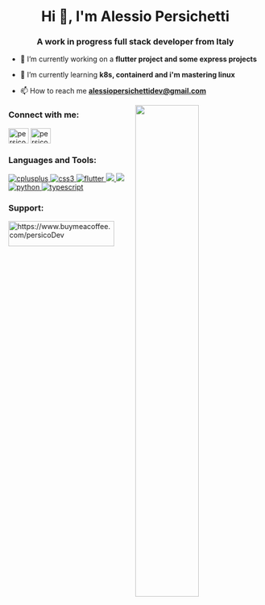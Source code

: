 <h1 align="center">Hi 👋, I'm Alessio Persichetti</h1>
<h3 align="center">A work in progress full stack developer from Italy</h3>

- 🔭 I’m currently working on a **flutter project and some express projects**

- 🌱 I’m currently learning **k8s, containerd and i'm mastering linux**

- 📫 How to reach me **alessiopersichettidev@gmail.com**
<img top="-3%" align="right" width="50%" src="https://github-readme-stats.vercel.app/api?username=persicoDev&count_private=true&include_all_commits=true&show_icons=true&theme=material-palenight">
<h3 align="left">Connect with me:</h3>
<p align="left">
    <a href="https://instagram.com/persico.ts" target="blank"><img align="center"
            src="https://cdn.jsdelivr.net/npm/simple-icons@3.0.1/icons/instagram.svg" alt="persico.ts" height="30"
            width="40" /></a>
    <a href="https://discord.gg/persicoDev#9796" target="blank"><img align="center"
            src="https://cdn.jsdelivr.net/npm/simple-icons@3.0.1/icons/discord.svg" alt="persicoDev#9796" height="30"
            width="40" /></a>
</p>

<h3 align="left">Languages and Tools:</h3>
<p align="left"> <a href="https://www.w3schools.com/cpp/" target="_blank"> <img
            src="https://img.shields.io/badge/C%2B%2B-00599C?style=for-the-badge&logo=c%2B%2B&logoColor=white"
            alt="cplusplus" /> </a> <a href="https://www.w3schools.com/css/" target="_blank"> <img
            src="https://img.shields.io/badge/CSS3-1572B6?style=for-the-badge&logo=css3&logoColor=white"
            alt="css3" /> </a>  <a href="https://flutter.dev" target="_blank"> <img
            src="https://img.shields.io/badge/Flutter-02569B?style=for-the-badge&logo=flutter&logoColor=white"
            alt="flutter" /> <a
            href="https://img.shields.io/badge/Angular-DD0031?style=for-the-badge&logo=angular&logoColor=white"><img
                src="https://img.shields.io/badge/Angular-DD0031?style=for-the-badge&logo=angular&logoColor=white"> </a>
        <a href="https://www.javascript.com/"> <img
                src="https://img.shields.io/badge/JavaScript-F7DF1E?style=for-the-badge&logo=javascript&logoColor=black">
            </a> <a href="https://nodejs.org" targ" target="_blank">
            <a href="https://www.python.org" target="_blank"> <img
                src="https://img.shields.io/badge/Python-14354C?style=for-the-badge&logo=python&logoColor=white"
                alt="python" /> </a> <a href="https://www.typescriptlang.org/" target="_blank"> <img
                src="https://img.shields.io/badge/TypeScript-007ACC?style=for-the-badge&logo=typescript&logoColor=white"
                alt="typescript" /> </a>
</p>

<h3 align="left">Support:</h3>
<p><a href="https://www.buymeacoffee.com/persicoDev"> <img align="left"
            src="https://cdn.buymeacoffee.com/buttons/v2/default-yellow.png" height="50" width="210"
            alt="https://www.buymeacoffee.com/persicoDev" /></a></p><br><br>
